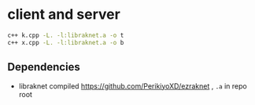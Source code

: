 # client and server

```sh
c++ k.cpp -L. -l:libraknet.a -o t
c++ x.cpp -L. -l:libraknet.a -o b
```

## Dependencies  
- libraknet compiled   https://github.com/PerikiyoXD/ezraknet   , `.a` in repo root
